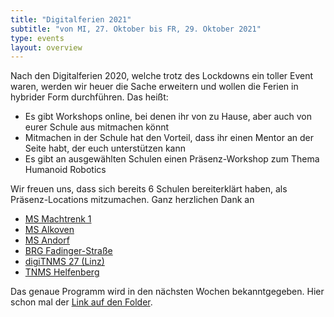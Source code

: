 ```yaml
---
title: "Digitalferien 2021"
subtitle: "von MI, 27. Oktober bis FR, 29. Oktober 2021"
type: events
layout: overview
---
```

Nach den Digitalferien 2020, welche trotz des Lockdowns ein toller Event waren, werden wir heuer die Sache erweitern und wollen die Ferien in hybrider Form durchführen. Das heißt: 

- Es gibt Workshops online, bei denen ihr von zu Hause, aber auch von eurer Schule aus mitmachen könnt
- Mitmachen in der Schule hat den Vorteil, dass ihr einen Mentor an der Seite habt, der euch unterstützen kann
- Es gibt an ausgewählten Schulen einen Präsenz-Workshop zum Thema Humanoid Robotics

Wir freuen uns, dass sich bereits 6 Schulen bereiterklärt haben, als Präsenz-Locations mitzumachen. Ganz herzlichen Dank an

- [MS Machtrenk 1](https://www.nms1marchtrenk.eduhi.at)
- [MS Alkoven](https://ms-alkoven.at)
- [MS Andorf](http://www.msandorf.at)
- [BRG Fadinger-Straße](https://www.fadi.at)
- [digiTNMS 27 (Linz)](https://digims27.at)
- [TNMS Helfenberg](https://time-mittelschule.at)

Das genaue Programm wird in den nächsten Wochen bekanntgegeben. Hier schon mal der [Link auf den Folder](img/2021-07-15_Digiferien_Folder_web.pdf).
